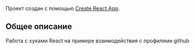 Проект создан с помощью [Create React App](https://github.com/facebook/create-react-app).

## Общее описание

Работа с хуками React на примере взаимодействия с профилями github
